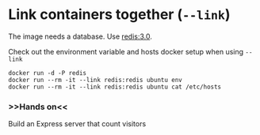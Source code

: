 # Link containers together (`--link`)

The image needs a database. Use [redis:3.0](https://hub.docker.com/_/redis/).

Check out the environment variable and hosts docker setup when using `--link`

```
docker run -d -P redis
docker run --rm -it --link redis:redis ubuntu env
docker run --rm -it --link redis:redis ubuntu cat /etc/hosts
```

### >>Hands on<<

Build an Express server that count visitors
